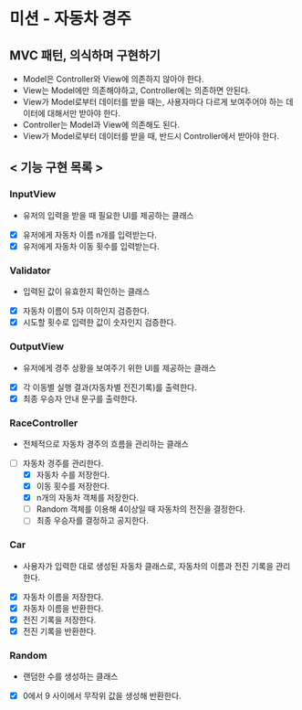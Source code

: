 # 미션 - 자동차 경주

## MVC 패턴, 의식하며 구현하기

- Model은 Controller와 View에 의존하지 않아야 한다.
- View는 Model에만 의존해야하고, Controller에는 의존하면 안된다.
- View가 Model로부터 데이터를 받을 때는, 사용자마다 다르게 보여주어야 하는 데이터에 대해서만 받아야 한다.
- Controller는 Model과 View에 의존해도 된다.
- View가 Model로부터 데이터를 받을 때, 반드시 Controller에서 받아야 한다. 

## < 기능 구현 목록 >

### InputView

- 유저의 입력을 받을 때 필요한 UI를 제공하는 클래스
- [x] 유저에게 자동차 이름 n개를 입력받는다.
- [x] 유저에게 자동차 이동 횟수를 입력받는다.

### Validator

- 입력된 값이 유효한지 확인하는 클래스
- [x] 자동차 이름이 5자 이하인지 검증한다.
- [x] 시도할 횟수로 입력한 값이 숫자인지 검증한다.

### OutputView

- 유저에게 경주 상황을 보여주기 위한 UI를 제공하는 클래스
- [x] 각 이동별 실행 결과(자동차별 전진기록)를 출력한다.
- [x] 최종 우승자 안내 문구를 출력한다.

### RaceController

- 전체적으로 자동차 경주의 흐름을 관리하는 클래스
- [ ] 자동차 경주를 관리한다.
  - [x] 자동차 수를 저장한다.
  - [x] 이동 횟수를 저장한다.
  - [x] n개의 자동차 객체를 저장한다.
  - [ ] Random 객체를 이용해 4이상일 때 자동차의 전진을 결정한다.
  - [ ] 최종 우승자를 결정하고 공지한다.

### Car

- 사용자가 입력한 대로 생성된 자동차 클래스로, 자동차의 이름과 전진 기록을 관리한다.
- [x] 자동차 이름을 저장한다.
- [x] 자동차 이름을 반환한다.
- [x] 전진 기록을 저장한다.
- [x] 전진 기록을 반환한다.

### Random
- 랜덤한 수를 생성하는 클래스
- [x] 0에서 9 사이에서 무작위 값을 생성해 반환한다.